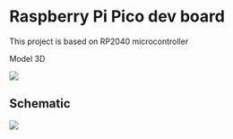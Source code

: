 # Raspberry Pi Pico dev board 

This project is based on RP2040 microcontroller

Model 3D

![](docs/3dmodel.png)

## Schematic
![](docs/schematic.png)

